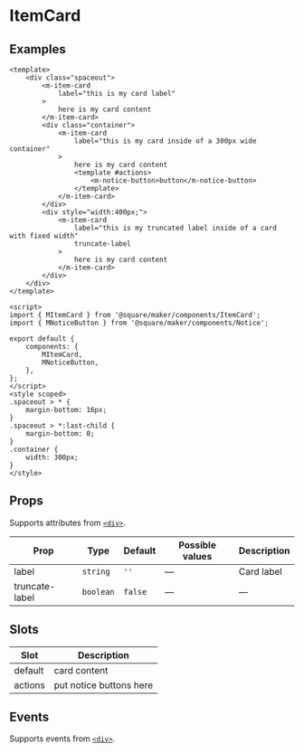 # ItemCard



## Examples
```vue
<template>
	<div class="spaceout">
		<m-item-card
			label="this is my card label"
		>
			here is my card content
		</m-item-card>
		<div class="container">
			<m-item-card
				label="this is my card inside of a 300px wide container"
			>
				here is my card content
				<template #actions>
					<m-notice-button>button</m-notice-button>
				</template>
			</m-item-card>
		</div>
		<div style="width:400px;">
			<m-item-card
				label="this is my truncated label inside of a card with fixed width"
				truncate-label
			>
				here is my card content
			</m-item-card>
		</div>
	</div>
</template>

<script>
import { MItemCard } from '@square/maker/components/ItemCard';
import { MNoticeButton } from '@square/maker/components/Notice';

export default {
	components: {
		MItemCard,
		MNoticeButton,
	},
};
</script>
<style scoped>
.spaceout > * {
	margin-bottom: 16px;
}
.spaceout > *:last-child {
	margin-bottom: 0;
}
.container {
	width: 300px;
}
</style>
```

<!-- api-tables:start -->
## Props

Supports attributes from [`<div>`](https://developer.mozilla.org/en-US/docs/Web/HTML/Element/div).

| Prop           | Type      | Default | Possible values | Description |
| -------------- | --------- | ------- | --------------- | ----------- |
| label          | `string`  | `''`    | —               | Card label  |
| truncate-label | `boolean` | `false` | —               | —           |


## Slots

| Slot    | Description             |
| ------- | ----------------------- |
| default | card content            |
| actions | put notice buttons here |


## Events

Supports events from [`<div>`](https://developer.mozilla.org/en-US/docs/Web/HTML/Element/div).
<!-- api-tables:end -->
